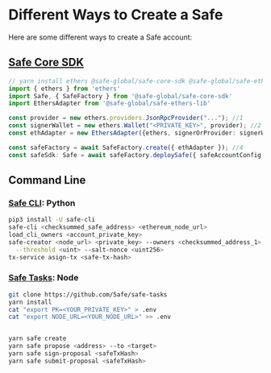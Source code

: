 # Different Ways to Create a Safe

Here are some different ways to create a Safe account:

## [Safe Core SDK](https://github.com/safe-global/safe-core-sdk)

```typescript
// yarn install ethers @safe-global/safe-core-sdk @safe-global/safe-ethers-lib
import { ethers } from 'ethers'
import Safe, { SafeFactory } from '@safe-global/safe-core-sdk'
import EthersAdapter from '@safe-global/safe-ethers-lib'

const provider = new ethers.providers.JsonRpcProvider("..."); //1
const signerWallet = new ethers.Wallet("<PRIVATE_KEY>", provider); //2
const ethAdapter = new EthersAdapter({ethers, signerOrProvider: signerWallet}); //3

const safeFactory = await SafeFactory.create({ ethAdapter }); //4
const safeSdk: Safe = await safeFactory.deploySafe({ safeAccountConfig: { threshold: 2, owners: ['0x...', '0x...', '0x..'] }}); //5
```

## Command Line

### [Safe CLI](https://github.com/5afe/safe-cli): Python

```bash
pip3 install -U safe-cli
safe-cli <checksummed_safe_address> <ethereum_node_url>
load_cli_owners <account_private_key>
safe-creator <node_url> <private_key> --owners <checksummed_address_1> <checksummed_address_2>\
  --threshold <uint> --salt-nonce <uint256>
tx-service asign-tx <safe-tx-hash>
```

### [Safe Tasks](https://github.com/5afe/safe-tasks): Node

```bash
git clone https://github.com/5afe/safe-tasks
yarn install
cat "export PK=<YOUR_PRIVATE_KEY>" > .env
cat "export NODE_URL=<YOUR_NODE_URL>" >> .env


yarn safe create
yarn safe propose <address> --to <target>
yarn safe sign-proposal <safeTxHash>
yarn safe submit-proposal <safeTxHash>
```
